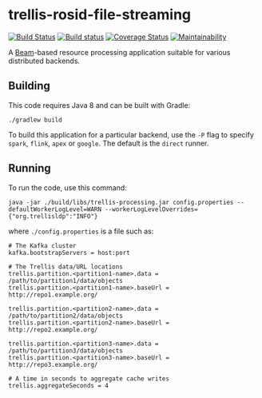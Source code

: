 # trellis-rosid-file-streaming

[![Build Status](https://travis-ci.org/trellis-ldp/trellis-rosid-file-streaming.png?branch=master)](https://travis-ci.org/trellis-ldp/trellis-rosid-file-streaming)
[![Build status](https://ci.appveyor.com/api/projects/status/89bpi6s7kmky9ev8?svg=true)](https://ci.appveyor.com/project/acoburn/trellis-rosid-file-streaming)
[![Coverage Status](https://coveralls.io/repos/github/trellis-ldp/trellis-rosid-file-streaming/badge.svg?branch=master)](https://coveralls.io/github/trellis-ldp/trellis-rosid-file-streaming?branch=master)
[![Maintainability](https://api.codeclimate.com/v1/badges/7674cf9587392c5abc2a/maintainability)](https://codeclimate.com/github/trellis-ldp/trellis-rosid-file-streaming/maintainability)

A <a href="https://beam.apache.org">Beam</a>-based resource processing application suitable for various distributed backends.

## Building

This code requires Java 8 and can be built with Gradle:

    ./gradlew build

To build this application for a particular backend, use the `-P` flag to specify `spark`, `flink`, `apex` or `google`. The default is the `direct` runner.

## Running

To run the code, use this command:

    java -jar ./build/libs/trellis-processing.jar config.properties --defaultWorkerLogLevel=WARN --workerLogLevelOverrides={"org.trellisldp":"INFO"}

where `./config.properties` is a file such as:

```
# The Kafka cluster
kafka.bootstrapServers = host:port

# The Trellis data/URL locations
trellis.partition.<partition1-name>.data = /path/to/partition1/data/objects
trellis.partition.<partition1-name>.baseUrl = http://repo1.example.org/

trellis.partition.<partition2-name>.data = /path/to/partition2/data/objects
trellis.partition.<partition2-name>.baseUrl = http://repo2.example.org/

trellis.partition.<partition3-name>.data = /path/to/partition3/data/objects
trellis.partition.<partition3-name>.baseUrl = http://repo3.example.org/

# A time in seconds to aggregate cache writes
trellis.aggregateSeconds = 4
```

